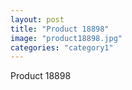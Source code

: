 ```yaml
---
layout: post
title: "Product 18898"
image: "product18898.jpg"
categories: "category1"
---
```

Product 18898
